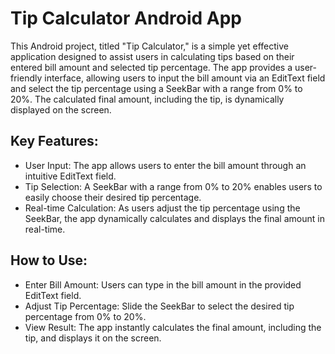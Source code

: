 # Tip Calculator Android App

This Android project, titled "Tip Calculator," is a simple yet effective application designed to assist users in calculating tips based on their entered bill amount and selected tip percentage. The app provides a user-friendly interface, allowing users to input the bill amount via an EditText field and select the tip percentage using a SeekBar with a range from 0% to 20%. The calculated final amount, including the tip, is dynamically displayed on the screen.

## Key Features:

* User Input: The app allows users to enter the bill amount through an intuitive EditText field.
* Tip Selection: A SeekBar with a range from 0% to 20% enables users to easily choose their desired tip percentage.
* Real-time Calculation: As users adjust the tip percentage using the SeekBar, the app dynamically calculates and displays the final amount in real-time.

## How to Use:

* Enter Bill Amount: Users can type in the bill amount in the provided EditText field.
* Adjust Tip Percentage: Slide the SeekBar to select the desired tip percentage from 0% to 20%.
* View Result: The app instantly calculates the final amount, including the tip, and displays it on the screen.
